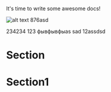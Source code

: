 It's time to write some awesome docs!

![alt text](assets/images/ng-doc.svg 'Image title')
876asd

234234
123
фывфывфыas sad 12assdsd

# Section

# Section1
